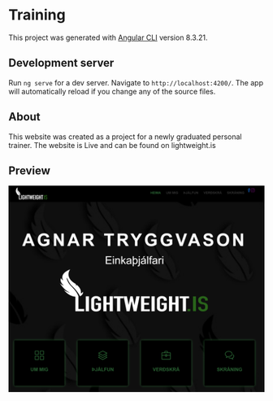 # Training

This project was generated with [Angular CLI](https://github.com/angular/angular-cli) version 8.3.21.

## Development server

Run `ng serve` for a dev server. Navigate to `http://localhost:4200/`. The app will automatically reload if you change any of the source files.

## About

This website was created as a project for a newly graduated personal trainer. 
The website is Live and can be found on lightweight.is

## Preview
![Image description](src/assets/img/demo.PNG)
